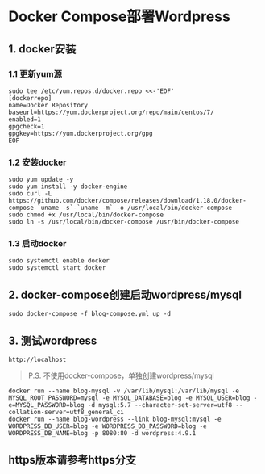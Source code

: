 # Docker Compose部署Wordpress

## 1. docker安装

### 1.1 更新yum源
```
sudo tee /etc/yum.repos.d/docker.repo <<-'EOF'
[dockerrepo]
name=Docker Repository
baseurl=https://yum.dockerproject.org/repo/main/centos/7/
enabled=1
gpgcheck=1
gpgkey=https://yum.dockerproject.org/gpg
EOF
```

### 1.2 安装docker
```
sudo yum update -y
sudo yum install -y docker-engine
sudo curl -L https://github.com/docker/compose/releases/download/1.18.0/docker-compose-`uname -s`-`uname -m` -o /usr/local/bin/docker-compose
sudo chmod +x /usr/local/bin/docker-compose
sudo ln -s /usr/local/bin/docker-compose /usr/bin/docker-compose
```

### 1.3 启动docker
```
sudo systemctl enable docker
sudo systemctl start docker
```

## 2. docker-compose创建启动wordpress/mysql
```
sudo docker-compose -f blog-compose.yml up -d
```

## 3. 测试wordpress
```
http://localhost
```

> P.S. 不使用docker-compose，单独创建wordpress/mysql
```
docker run --name blog-mysql -v /var/lib/mysql:/var/lib/mysql -e MYSQL_ROOT_PASSWORD=mysql -e MYSQL_DATABASE=blog -e MYSQL_USER=blog -e=MYSQL_PASSWORD=blog -d mysql:5.7 --character-set-server=utf8 --collation-server=utf8_general_ci
docker run --name blog-wordpress --link blog-mysql:mysql -e WORDPRESS_DB_USER=blog -e WORDPRESS_DB_PASSWORD=blog -e WORDPRESS_DB_NAME=blog -p 8080:80 -d wordpress:4.9.1
```
## https版本请参考https分支
